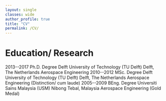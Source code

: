 ```yaml
---
layout: single
classes: wide
author_profile: true
title: "CV"
permalink: /CV/
---
```


# Education/ Research
2013--2017 Ph.D. Degree Delft University of Technology (TU Delft) Delft, The Netherlands Aerospace Engineering
2010--2012 MSc. Degree Delft University of Technology (TU Delft) Delft, The Netherlands Aerospace Engineering (Distinction/ cum laude)
2005--2009 BEng. Degree Universiti Sains Malaysia (USM) Nibong Tebal, Malaysia Aerospace Engineering (Gold Medal)
